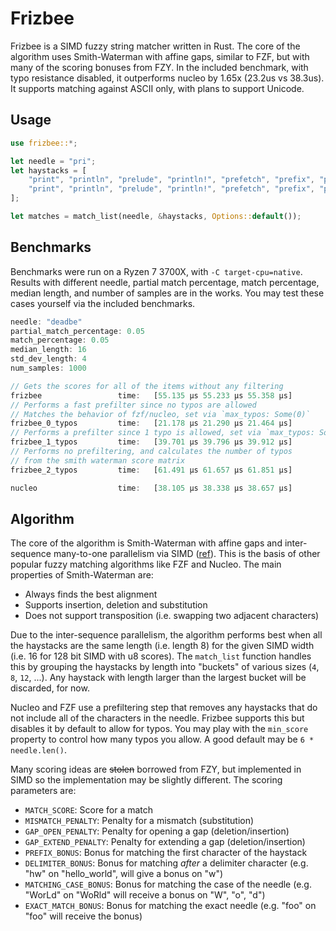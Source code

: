 # Frizbee

Frizbee is a SIMD fuzzy string matcher written in Rust. The core of the algorithm uses Smith-Waterman with affine gaps, similar to FZF, but with many of the scoring bonuses from FZY. In the included benchmark, with typo resistance disabled, it outperforms nucleo by 1.65x (23.2us vs 38.3us). It supports matching against ASCII only, with plans to support Unicode.

## Usage

```rust
use frizbee::*;

let needle = "pri";
let haystacks = [
    "print", "println", "prelude", "println!", "prefetch", "prefix", "prefix!", "print!",
    "print", "println", "prelude", "println!", "prefetch", "prefix", "prefix!", "print!",
];

let matches = match_list(needle, &haystacks, Options::default());
```

## Benchmarks

Benchmarks were run on a Ryzen 7 3700X, with `-C target-cpu=native`. Results with different needle, partial match percentage, match percentage, median length, and number of samples are in the works. You may test these cases yourself via the included benchmarks.

```rust
needle: "deadbe"
partial_match_percentage: 0.05
match_percentage: 0.05
median_length: 16
std_dev_length: 4
num_samples: 1000

// Gets the scores for all of the items without any filtering
frizbee                 time:   [55.135 µs 55.233 µs 55.358 µs]
// Performs a fast prefilter since no typos are allowed
// Matches the behavior of fzf/nucleo, set via `max_typos: Some(0)`
frizbee_0_typos         time:   [21.178 µs 21.290 µs 21.464 µs]
// Performs a prefilter since 1 typo is allowed, set via `max_typos: Some(1)`
frizbee_1_typos         time:   [39.701 µs 39.796 µs 39.912 µs]
// Performs no prefiltering, and calculates the number of typos
// from the smith waterman score matrix
frizbee_2_typos         time:   [61.491 µs 61.657 µs 61.851 µs]

nucleo                  time:   [38.105 µs 38.338 µs 38.657 µs]
```

## Algorithm

The core of the algorithm is Smith-Waterman with affine gaps and inter-sequence many-to-one parallelism via SIMD ([ref](https://pmc.ncbi.nlm.nih.gov/articles/PMC8419822/#Sec13)). This is the basis of other popular fuzzy matching algorithms like FZF and Nucleo. The main properties of Smith-Waterman are:

- Always finds the best alignment 
- Supports insertion, deletion and substitution
- Does not support transposition (i.e. swapping two adjacent characters)

Due to the inter-sequence parallelism, the algorithm performs best when all the haystacks are the same length (i.e. length 8) for the given SIMD width (i.e. 16 for 128 bit SIMD with u8 scores). The `match_list` function handles this by grouping the haystacks by length into "buckets" of various sizes (`4`, `8`, `12`, ...). Any haystack with length larger than the largest bucket will be discarded, for now.

Nucleo and FZF use a prefiltering step that removes any haystacks that do not include all of the characters in the needle. Frizbee supports this but disables it by default to allow for typos. You may play with the `min_score` property to control how many typos you allow. A good default may be `6 * needle.len()`.

Many scoring ideas are ~~stolen~~ borrowed from FZY, but implemented in SIMD so the implementation may be slightly different. The scoring parameters are:

- `MATCH_SCORE`: Score for a match
- `MISMATCH_PENALTY`: Penalty for a mismatch (substitution)
- `GAP_OPEN_PENALTY`: Penalty for opening a gap (deletion/insertion)
- `GAP_EXTEND_PENALTY`: Penalty for extending a gap (deletion/insertion)
- `PREFIX_BONUS`: Bonus for matching the first character of the haystack
- `DELIMITER_BONUS`: Bonus for matching _after_ a delimiter character (e.g. "hw" on "hello_world", will give a bonus on "w")
- `MATCHING_CASE_BONUS`: Bonus for matching the case of the needle (e.g. "WorLd" on "WoRld" will receive a bonus on "W", "o", "d")
- `EXACT_MATCH_BONUS`: Bonus for matching the exact needle (e.g. "foo" on "foo" will receive the bonus)
